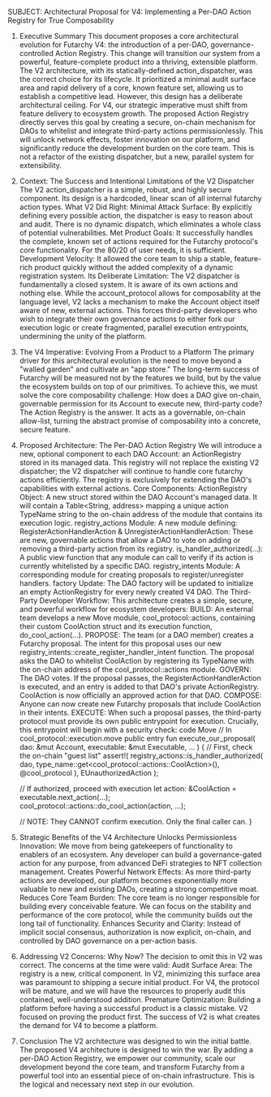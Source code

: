 SUBJECT: Architectural Proposal for V4: Implementing a Per-DAO Action Registry for True Composability
1. Executive Summary
This document proposes a core architectural evolution for Futarchy V4: the introduction of a per-DAO, governance-controlled Action Registry. This change will transition our system from a powerful, feature-complete product into a thriving, extensible platform.
The V2 architecture, with its statically-defined action_dispatcher, was the correct choice for its lifecycle. It prioritized a minimal audit surface area and rapid delivery of a core, known feature set, allowing us to establish a competitive lead. However, this design has a deliberate architectural ceiling.
For V4, our strategic imperative must shift from feature delivery to ecosystem growth. The proposed Action Registry directly serves this goal by creating a secure, on-chain mechanism for DAOs to whitelist and integrate third-party actions permissionlessly. This will unlock network effects, foster innovation on our platform, and significantly reduce the development burden on the core team. This is not a refactor of the existing dispatcher, but a new, parallel system for extensibility.
2. Context: The Success and Intentional Limitations of the V2 Dispatcher
The V2 action_dispatcher is a simple, robust, and highly secure component. Its design is a hardcoded, linear scan of all internal futarchy action types.
What V2 Did Right:
Minimal Attack Surface: By explicitly defining every possible action, the dispatcher is easy to reason about and audit. There is no dynamic dispatch, which eliminates a whole class of potential vulnerabilities.
Met Product Goals: It successfully handles the complete, known set of actions required for the Futarchy protocol's core functionality. For the 80/20 of user needs, it is sufficient.
Development Velocity: It allowed the core team to ship a stable, feature-rich product quickly without the added complexity of a dynamic registration system.
Its Deliberate Limitation:
The V2 dispatcher is fundamentally a closed system. It is aware of its own actions and nothing else. While the account_protocol allows for composability at the language level, V2 lacks a mechanism to make the Account object itself aware of new, external actions. This forces third-party developers who wish to integrate their own governance actions to either fork our execution logic or create fragmented, parallel execution entrypoints, undermining the unity of the platform.
3. The V4 Imperative: Evolving From a Product to a Platform
The primary driver for this architectural evolution is the need to move beyond a "walled garden" and cultivate an "app store." The long-term success of Futarchy will be measured not by the features we build, but by the value the ecosystem builds on top of our primitives.
To achieve this, we must solve the core composability challenge: How does a DAO give on-chain, governable permission for its Account to execute new, third-party code?
The Action Registry is the answer. It acts as a governable, on-chain allow-list, turning the abstract promise of composability into a concrete, secure feature.
4. Proposed Architecture: The Per-DAO Action Registry
We will introduce a new, optional component to each DAO Account: an ActionRegistry stored in its managed data. This registry will not replace the existing V2 dispatcher; the V2 dispatcher will continue to handle core futarchy actions efficiently. The registry is exclusively for extending the DAO's capabilities with external actions.
Core Components:
ActionRegistry Object: A new struct stored within the DAO Account's managed data. It will contain a Table<String, address> mapping a unique action TypeName string to the on-chain address of the module that contains its execution logic.
registry_actions Module: A new module defining:
RegisterActionHandlerAction & UnregisterActionHandlerAction: These are new, governable actions that allow a DAO to vote on adding or removing a third-party action from its registry.
is_handler_authorized(...): A public view function that any module can call to verify if its action is currently whitelisted by a specific DAO.
registry_intents Module: A corresponding module for creating proposals to register/unregister handlers.
factory Update: The DAO factory will be updated to initialize an empty ActionRegistry for every newly created V4 DAO.
The Third-Party Developer Workflow:
This architecture creates a simple, secure, and powerful workflow for ecosystem developers:
BUILD: An external team develops a new Move module, cool_protocol::actions, containing their custom CoolAction struct and its execution function, do_cool_action(...).
PROPOSE: The team (or a DAO member) creates a Futarchy proposal. The intent for this proposal uses our new registry_intents::create_register_handler_intent function. The proposal asks the DAO to whitelist CoolAction by registering its TypeName with the on-chain address of the cool_protocol::actions module.
GOVERN: The DAO votes. If the proposal passes, the RegisterActionHandlerAction is executed, and an entry is added to that DAO's private ActionRegistry. CoolAction is now officially an approved action for that DAO.
COMPOSE: Anyone can now create new Futarchy proposals that include CoolAction in their intents.
EXECUTE: When such a proposal passes, the third-party protocol must provide its own public entrypoint for execution. Crucially, this entrypoint will begin with a security check:
code
Move
// In cool_protocol::execution.move
public entry fun execute_our_proposal(
    dao: &mut Account<FutarchyConfig>,
    executable: &mut Executable<FutarchyOutcome>,
    ...
) {
    // First, check the on-chain "guest list"
    assert!(
        registry_actions::is_handler_authorized(
            dao,
            type_name::get<cool_protocol::actions::CoolAction>(),
            @cool_protocol
        ),
        EUnauthorizedAction
    );

    // If authorized, proceed with execution
    let action: &CoolAction = executable.next_action(...);
    cool_protocol::actions::do_cool_action(action, ...);
    
    // NOTE: They CANNOT confirm execution. Only the final caller can.
}
5. Strategic Benefits of the V4 Architecture
Unlocks Permissionless Innovation: We move from being gatekeepers of functionality to enablers of an ecosystem. Any developer can build a governance-gated action for any purpose, from advanced DeFi strategies to NFT collection management.
Creates Powerful Network Effects: As more third-party actions are developed, our platform becomes exponentially more valuable to new and existing DAOs, creating a strong competitive moat.
Reduces Core Team Burden: The core team is no longer responsible for building every conceivable feature. We can focus on the stability and performance of the core protocol, while the community builds out the long tail of functionality.
Enhances Security and Clarity: Instead of implicit social consensus, authorization is now explicit, on-chain, and controlled by DAO governance on a per-action basis.
6. Addressing V2 Concerns: Why Now?
The decision to omit this in V2 was correct. The concerns at the time were valid:
Audit Surface Area: The registry is a new, critical component. In V2, minimizing this surface area was paramount to shipping a secure initial product. For V4, the protocol will be mature, and we will have the resources to properly audit this contained, well-understood addition.
Premature Optimization: Building a platform before having a successful product is a classic mistake. V2 focused on proving the product first. The success of V2 is what creates the demand for V4 to become a platform.
7. Conclusion
The V2 architecture was designed to win the initial battle. The proposed V4 architecture is designed to win the war. By adding a per-DAO Action Registry, we empower our community, scale our development beyond the core team, and transform Futarchy from a powerful tool into an essential piece of on-chain infrastructure. This is the logical and necessary next step in our evolution.